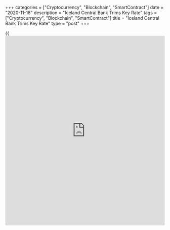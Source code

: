+++
categories = ["Cryptocurrency", "Blockchain", "SmartContract"]
date = "2020-11-18"
description = "Iceland Central Bank Trims Key Rate"
tags = ["Cryptocurrency", "Blockchain", "SmartContract"]
title = "Iceland Central Bank Trims Key Rate"
type = "post"
+++

{{<iframe id="large-banner" src="https://www.bounty.group/#slide=20.0" width="100%" height="600" scrolling="no" style="border: 0px solid rgb(216, 221, 230); border-radius: 3px;">}}

Iceland's central bank cut its key interest rate on Wednesday citing a
weakening in the economic outlook due to the resurgence in the
[coronavirus][1] or Covid-19 infections.  
  
The Monetary Policy Committee cut the key interest rate, which is the
seven-day term deposit rate, by 25 basis points to 0.75 percent, the
Central Bank of Iceland said.  
  
The bank forecast an 8.5 percent contraction in GDP growth this year,
which a full percentage point more than what was forecast in August.  
  
Inflation is set to average about 3.7 percent until early 2021 and ease
there after due to the sizeable slack in the [economy][2], the bank
said.  
  
"The MPC will continue to use the tools at its disposal, including
Treasury bond purchases by the Central Bank, to support the domestic
economy and ensure that the more accommodative monetary stance is
transmitted normally to households and businesses," the bank said.

For comments and feedback [contact](https://www.playgroundfx.com/contact/): editorial@rtt[news](https://www.letsplayfx.com/blog/forex-news-website/).com

[Economic News][2]

 **What parts of the world are seeing the best (and worst) economic
performances lately? Click[here][3] to check out our [Econ Scorecard][3]
and find out! See up-to-the-moment [ranking](https://www.playgroundfx.com/blog/crypto-exchange-ranking/)s for the best and worst
performers in [GDP][4], [unemployment rate][5], [inflation][6] and much
more.**

   1. www.rtt[news](https://www.letsplayfx.com/blog/forex-news-website/).com/list/coronavirus.aspx
   2. www.rtt[news](https://www.letsplayfx.com/blog/forex-news-website/).com/Content/EconomicNews.aspx
   3. www.rtt[news](https://www.letsplayfx.com/blog/forex-news-website/).com/economic-scorecard/world-rank/PPI/highest-performance.aspx
   4. www.rtt[news](https://www.letsplayfx.com/blog/forex-news-website/).com/economic-scorecard/world-rank/GDP/highest-performance.aspx
   5. www.rtt[news](https://www.letsplayfx.com/blog/forex-news-website/).com/economic-scorecard/world-rank/unemployment-rate/lowest-performance.aspx
   6. www.rtt[news](https://www.letsplayfx.com/blog/forex-news-website/).com/economic-scorecard/world-rank/CPI/highest-performance.aspx